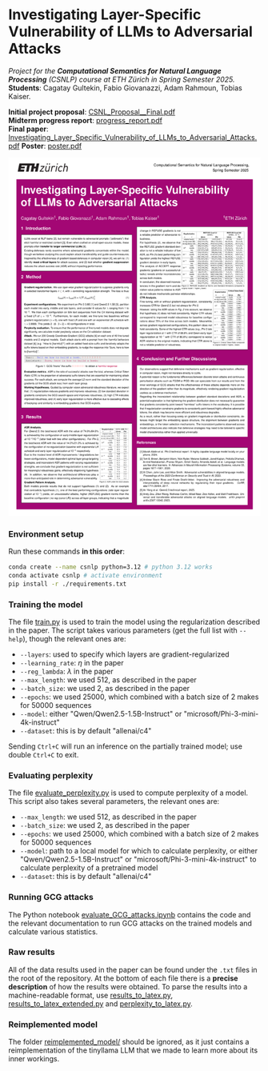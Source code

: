 # Investigating Layer-Specific Vulnerability of LLMs to Adversarial Attacks

*Project for the **Computational Semantics for Natural Language Processing** (CSNLP) course at ETH Zürich in Spring Semester 2025.*  
**Students**: Cagatay Gultekin, Fabio Giovanazzi, Adam Rahmoun, Tobias Kaiser.

**Initial project proposal**: [CSNL_Proposal__Final.pdf](./meta/CSNL_Proposal__Final.pdf)  
**Midterm progress report**: [progress_report.pdf](./meta/progress_report.pdf)  
**Final paper**: [Investigating_Layer_Specific_Vulnerability_of_LLMs_to_Adversarial_Attacks.pdf](./meta/Investigating_Layer_Specific_Vulnerability_of_LLMs_to_Adversarial_Attacks.pdf)
**Poster**: [poster.pdf](./meta/poster.pdf)

[![Poster](./meta/poster.png)](./meta/poster.pdf)

### Environment setup

Run these commands **in this order**:
```sh
conda create --name csnlp python=3.12 # python 3.12 works
conda activate csnlp # activate environment
pip install -r ./requirements.txt
```

### Training the model

The file [train.py](./train.py) is used to train the model using the regularization described in the paper. The script takes various parameters (get the full list with `--help`), though the relevant ones are:

- `--layers`: used to specify which layers are gradient-regularized
- `--learning_rate`: $\eta$ in the paper
- `--reg_lambda`: $\lambda$ in the paper
- `--max_length`: we used 512, as described in the paper
- `--batch_size`: we used 2, as described in the paper
- `--epochs`: we used 25000, which combined with a batch size of 2 makes for 50000 sequences
- `--model`: either "Qwen/Qwen2.5-1.5B-Instruct" or "microsoft/Phi-3-mini-4k-instruct"
- `--dataset`: this is by default "allenai/c4"

Sending `Ctrl+C` will run an inference on the partially trained model; use double `Ctrl+C` to exit.

### Evaluating perplexity

The file [evaluate_perplexity.py](./evaluate_perplexity.py) is used to compute perplexity of a model. This script also takes several parameters, the relevant ones are:

- `--max_length`: we used 512, as described in the paper
- `--batch_size`: we used 2, as described in the paper
- `--epochs`: we used 25000, which combined with a batch size of 2 makes for 50000 sequences
- `--model`: path to a local model for which to calculate perplexity, or either "Qwen/Qwen2.5-1.5B-Instruct" or "microsoft/Phi-3-mini-4k-instruct" to calculate perplexity of a pretrained model
- `--dataset`: this is by default "allenai/c4"

### Running GCG attacks

The Python notebook [evaluate_GCG_attacks.ipynb](./evaluate_GCG_attacks.ipynb) contains the code and the relevant documentation to run GCG attacks on the trained models and calculate various statistics.

### Raw results

All of the data results used in the paper can be found under the `.txt` files in the root of the repository. At the bottom of each file there is a **precise description** of how the results were obtained. To parse the results into a machine-readable format, use [results_to_latex.py](./results_to_latex.py), [results_to_latex_extended.py](./results_to_latex_extended.py) and [perplexity_to_latex.py](./perplexity_to_latex.py).

### Reimplemented model

The folder [reimplemented_model/](./reimplemented_model/) should be ignored, as it just contains a reimplementation of the tinyllama LLM that we made to learn more about its inner workings.
